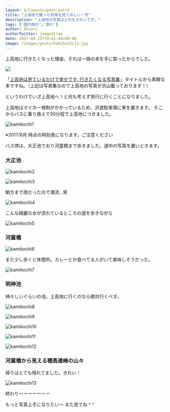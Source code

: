 ```yaml
---
layout: $/layouts/post.astro
title: "上高地で撮った写真を見てほしい！件"
description: "上高地の写真はどれもきれいです。"
tags: ['国内旅行','旅行']
author: Shiori
authorTwitter: jamgodtree
date: 2017-09-25T19:01:44+09:00
image: /images/posts/kamikochi13.jpg
---
```


上高地に行きたくなった理由、それは一冊の本を手に取ったからでした。

<a target="_blank"  href="https://www.amazon.co.jp/gp/product/B06Y2GVHZ1/ref=as_li_tl?ie=UTF8&camp=247&creative=1211&creativeASIN=B06Y2GVHZ1&linkCode=as2&tag=shiorisato203-22&linkId=fa11990cea75aef1efa75bd4c37368b6"><img border="0" src="//ws-fe.amazon-adsystem.com/widgets/q?_encoding=UTF8&MarketPlace=JP&ASIN=B06Y2GVHZ1&ServiceVersion=20070822&ID=AsinImage&WS=1&Format=_SL250_&tag=shiorisato203-22" ></a><img src="//ir-jp.amazon-adsystem.com/e/ir?t=shiorisato203-22&l=am2&o=9&a=B06Y2GVHZ1" width="1" height="1" border="0" alt="" style="border:none !important; margin:0px !important;" />

「<a target="_blank" href="https://www.amazon.co.jp/gp/product/B06Y2GVHZ1/ref=as_li_tl?ie=UTF8&camp=247&creative=1211&creativeASIN=B06Y2GVHZ1&linkCode=as2&tag=shiorisato203-22&linkId=b23b5d7c54c160e49919ffa44d25edb7">上高地は見ているだけで幸せです: 行きたくなる写真集</a><img src="//ir-jp.amazon-adsystem.com/e/ir?t=shiorisato203-22&l=am2&o=9&a=B06Y2GVHZ1" width="1" height="1" border="0" alt="" style="border:none !important; margin:0px !important;" />」タイトルから素敵な本ですね。（上記は写真集なので上高地の写真が沢山載っております！）

というわけでいざ上高地へ！と何も考えず旅行に行くことになりました。


上高地はマイカー規制がかかっているため、沢渡駐車場に車を置きます。
そこからバスに乗り換えで30分程で上高地につきました。

![kamikochi1](/images/posts/kamikochi1.jpg)

※2017/8月 時点の時刻表になります。ご注意ください

バス停は、大正池でおり河童橋まで歩きました。道中の写真を置いときます。

### 大正池

![kamikochi2](/images/posts/kamikochi2.jpg)

![kamikochi3](/images/posts/kamikochi3.jpg)

朝方まで雨だったので濁流...笑

![kamikochi4](/images/posts/kamikochi4.jpg)

こんな綺麗な水が流れているところの道を歩きながら

![kamikochi5](/images/posts/kamikochi5.jpg)

### 河童橋

![kamikochi6](/images/posts/kamikochi6.jpg)

また少し歩くと休憩所。カレーとか食べてる人がいて美味しそうだった。

![kamikochi7](/images/posts/kamikochi7.jpg)

<script data-ad-client="ca-pub-9971307452839678" async src="https://pagead2.googlesyndication.com/pagead/js/adsbygoogle.js"></script>

### 明神池
神々しいぐらいの池。上高地に行くのなら絶対行くべき。

![kamikochi8](/images/posts/kamikochi8.jpg)

![kamikochi9](/images/posts/kamikochi9.jpg)

![kamikochi10](/images/posts/kamikochi10.jpg)

![kamikochi11](/images/posts/kamikochi11.jpg)

![kamikochi12](/images/posts/kamikochi12.jpg)

### 河童橋から見える穂高連峰の山々
帰りはとても晴れてました。きれい！

![kamikochi13](/images/posts/kamikochi13.jpg)

終わりーーーーーーー

もっと写真上手になりたい〜
また見てね ^ ^

